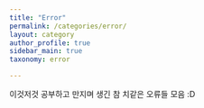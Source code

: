 ```yaml
---
title: "Error"
permalink: /categories/error/
layout: category
author_profile: true
sidebar_main: true
taxonomy: error

---
```


이것저것 공부하고 만지며 생긴 참 치같은 오류들 모음 :D